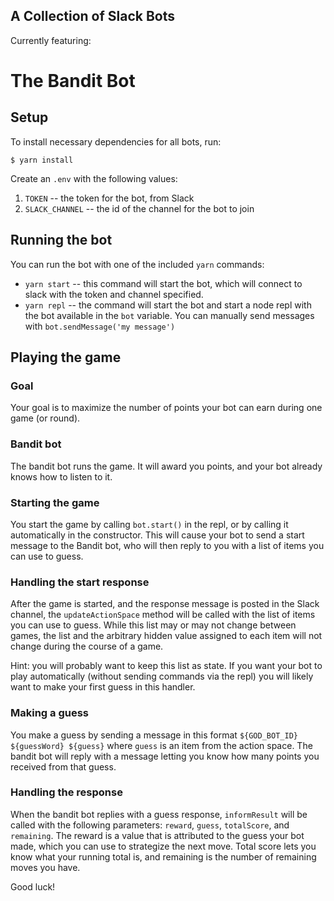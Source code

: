 A Collection of Slack Bots
-----------

Currently featuring:
# The Bandit Bot

## Setup

To install necessary dependencies for all bots, run:

    $ yarn install

Create an `.env` with the following values:

1. `TOKEN` -- the token for the bot, from Slack
1. `SLACK_CHANNEL` -- the id of the channel for the bot to join

## Running the bot

You can run the bot with one of the included `yarn` commands:

* `yarn start` -- this command will start the bot, which will connect to slack with the token and channel specified.
* `yarn repl` -- the command will start the bot and start a node repl with the bot available in the `bot` variable. You can manually send messages with `bot.sendMessage('my message')`

## Playing the game

### Goal
Your goal is to maximize the number of points your bot can earn during one game (or round).

### Bandit bot
The bandit bot runs the game. It will award you points, and your bot already knows how to listen to it.

### Starting the game
You start the game by calling `bot.start()` in the repl, or by calling it automatically in the constructor. This will cause your bot to send a start message to the Bandit bot, who will then reply to you with a list of items you can use to guess.

### Handling the start response
After the game is started, and the response message is posted in the Slack channel, the `updateActionSpace` method will be called with the list of items you can use to guess. While this list may or may not change between games, the list and the arbitrary hidden value assigned to each item will not change during the course of a game.

Hint: you will probably want to keep this list as state. If you want your bot to play automatically (without sending commands via the repl) you will likely want to make your first guess in this handler.

### Making a guess
You make a guess by sending a message in this format `${GOD_BOT_ID} ${guessWord} ${guess}` where `guess` is an item from the action space. The bandit bot will reply with a message letting you know how many points you received from that guess.

### Handling the response
When the bandit bot replies with a guess response, `informResult` will be called with the following parameters: `reward`, `guess`, `totalScore`, and `remaining`. The reward is a value that is attributed to the guess your bot made, which you can use to strategize the next move. Total score lets you know what your running total is, and remaining is the number of remaining moves you have.

Good luck!

